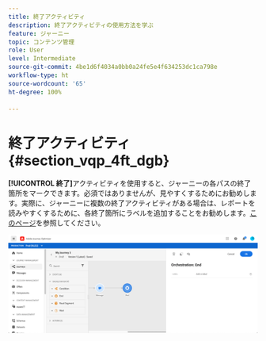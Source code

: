 ```yaml
---
title: 終了アクティビティ
description: 終了アクティビティの使用方法を学ぶ
feature: ジャーニー
topic: コンテンツ管理
role: User
level: Intermediate
source-git-commit: 4be1d6f4034a0bb0a24fe5e4f634253dc1ca798e
workflow-type: ht
source-wordcount: '65'
ht-degree: 100%

---
```


# 終了アクティビティ{#section_vqp_4ft_dgb}

**[!UICONTROL 終了]**&#x200B;アクティビティを使用すると、ジャーニーの各パスの終了箇所をマークできます。必須ではありませんが、見やすくするためにお勧めします。実際に、ジャーニーに複数の終了アクティビティがある場合は、レポートを読みやすくするために、各終了箇所にラベルを追加することをお勧めします。[このページ](../reports/live-report.md)を参照してください。

![](../assets/journey54.png)
